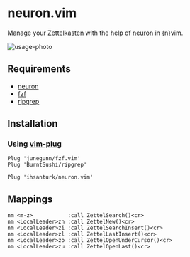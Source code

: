 # neuron.vim
Manage your [Zettelkasten](https://neuron.zettel.page/2011401.html) with the
help of [neuron](https://github.com/srid/neuron) in {n}vim.

![usage-photo](https://lh3.googleusercontent.com/pw/ACtC-3evhU2zPQuPzn69rEyiWqDKQvcGaXL_1pIPlOMzZU3SFsIG4BdsaPuUtUsEoTYnhrNmXH33T0_oRPEyV4-PEBGHJlPFrukb-NSbBzgGnUxzezlUpnAIPkGxB0bVXLe0v44CZPrXR1njIy12uUcqEns8=w1768-h994-no)

## Requirements
- [neuron](https://github.com/srid/neuron)
- [fzf](https://github.com/junegunn/fzf.vim)
- [ripgrep](https://github.com/BurntSushi/ripgrep)

## Installation
### Using [vim-plug](https://github.com/junegunn/vim-plug)
```vim
Plug 'junegunn/fzf.vim'
Plug 'BurntSushi/ripgrep'
```
```vim
Plug 'ihsanturk/neuron.vim'
```

## Mappings
```vim
nm <m-z>           :call ZettelSearch()<cr>
nm <LocalLeader>zn :call ZettelNew()<cr>
nm <LocalLeader>zi :call ZettelSearchInsert()<cr>
nm <LocalLeader>zl :call ZettelLastInsert()<cr>
nm <LocalLeader>zo :call ZettelOpenUnderCursor()<cr>
nm <LocalLeader>zu :call ZettelOpenLast()<cr>
```
